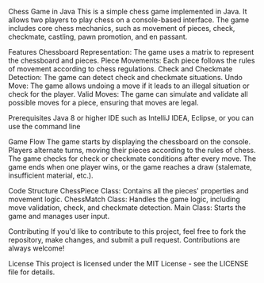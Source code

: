 Chess Game in Java
This is a simple chess game implemented in Java. It allows two players to play chess on a console-based interface.
The game includes core chess mechanics, such as movement of pieces, check, checkmate, castling, pawn promotion, and en passant.

Features
Chessboard Representation: The game uses a matrix to represent the chessboard and pieces.
Piece Movements: Each piece follows the rules of movement according to chess regulations.
Check and Checkmate Detection: The game can detect check and checkmate situations.
Undo Move: The game allows undoing a move if it leads to an illegal situation or check for the player.
Valid Moves: The game can simulate and validate all possible moves for a piece, ensuring that moves are legal.

Prerequisites
Java 8 or higher
IDE such as IntelliJ IDEA, Eclipse, or you can use the command line

Game Flow
The game starts by displaying the chessboard on the console.
Players alternate turns, moving their pieces according to the rules of chess.
The game checks for check or checkmate conditions after every move.
The game ends when one player wins, or the game reaches a draw (stalemate, insufficient material, etc.).

Code Structure
ChessPiece Class: Contains all the pieces' properties and movement logic.
ChessMatch Class: Handles the game logic, including move validation, check, and checkmate detection.
Main Class: Starts the game and manages user input.

Contributing
If you'd like to contribute to this project, feel free to fork the repository, make changes, and submit a pull request. Contributions are always welcome!

License
This project is licensed under the MIT License - see the LICENSE file for details.
